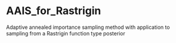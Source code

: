 # AAIS_for_Rastrigin
Adaptive annealed importance sampling method with application to sampling from a Rastrigin function type posterior

